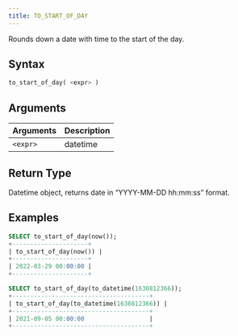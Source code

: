 ```yaml
---
title: TO_START_OF_DAY
---
```


Rounds down a date with time to the start of the day.
## Syntax

```sql
to_start_of_day( <expr> )
```

## Arguments

| Arguments   | Description |
| ----------- | ----------- |
| `<expr>` | datetime |

## Return Type

Datetime object, returns date in “YYYY-MM-DD hh:mm:ss” format.

## Examples

```sql
SELECT to_start_of_day(now());
+---------------------+
| to_start_of_day(now()) |
+---------------------+
| 2022-03-29 00:00:00 |
+---------------------+

SELECT to_start_of_day(to_datetime(1630812366));
+--------------------------------------+
| to_start_of_day(to_datetime(1630812366)) |
+--------------------------------------+
| 2021-09-05 00:00:00                  |
+--------------------------------------+
```

